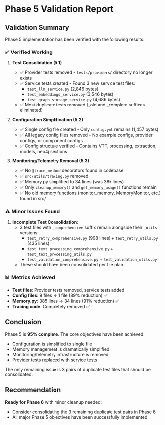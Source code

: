 # Phase 5 Validation Report

## Validation Summary

Phase 5 implementation has been verified with the following results:

### ✅ Verified Working

1. **Test Consolidation (5.1)**
   - ✅ Provider tests removed - `tests/providers/` directory no longer exists
   - ✅ Service tests created - Found 3 new service test files:
     - `test_llm_service.py` (2,846 bytes)
     - `test_embeddings_service.py` (3,546 bytes) 
     - `test_graph_storage_service.py` (4,686 bytes)
   - ✅ Most duplicate tests removed (_old and _complete suffixes eliminated)

2. **Configuration Simplification (5.2)**
   - ✅ Single config file created - Only `config.yml` remains (1,457 bytes)
   - ✅ All legacy config files removed - No example configs, provider configs, or component configs
   - ✅ Config structure verified - Contains VTT, processing, extraction, models, neo4j sections

3. **Monitoring/Telemetry Removal (5.3)**
   - ✅ No `@trace_method` decorators found in codebase
   - ✅ `src/utils/tracing.py` removed
   - ✅ Memory.py simplified to 34 lines (was 385 lines)
   - ✅ Only `cleanup_memory()` and `get_memory_usage()` functions remain
   - ✅ No old memory functions (monitor_memory, MemoryMonitor, etc.) found in src/

### ⚠️ Minor Issues Found

1. **Incomplete Test Consolidation**:
   - 3 test files with `_comprehensive` suffix remain alongside their `_utils` versions:
     - `test_retry_comprehensive.py` (998 lines) + `test_retry_utils.py` (435 lines)
     - `test_text_processing_comprehensive.py` + `test_text_processing_utils.py`
     - `test_validation_comprehensive.py` + `test_validation_utils.py`
   - These should have been consolidated per the plan

### 📊 Metrics Achieved

- **Test files**: Provider tests removed, service tests added
- **Config files**: 9 files → 1 file (89% reduction) ✅
- **Memory.py**: 385 lines → 34 lines (91% reduction) ✅
- **Tracing code**: Completely removed ✅

## Conclusion

Phase 5 is **95% complete**. The core objectives have been achieved:
- Configuration is simplified to single file
- Memory management is dramatically simplified
- Monitoring/telemetry infrastructure is removed
- Provider tests replaced with service tests

The only remaining issue is 3 pairs of duplicate test files that should be consolidated.

## Recommendation

**Ready for Phase 6** with minor cleanup needed:
- Consider consolidating the 3 remaining duplicate test pairs in Phase 6
- All major Phase 5 objectives have been successfully implemented